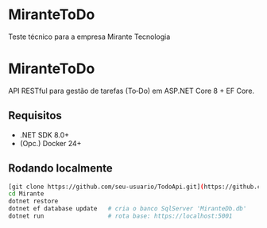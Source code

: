# MiranteToDo
Teste técnico para a empresa Mirante Tecnologia
# MiranteToDo

API RESTful para gestão de tarefas (To‑Do) em ASP.NET Core 8 + EF Core.

## Requisitos

- .NET SDK 8.0+
- (Opc.) Docker 24+

## Rodando localmente

```bash
[git clone https://github.com/seu-usuario/TodoApi.git](https://github.com/MateusChagas/MiranteToDo.git)
cd Mirante
dotnet restore
dotnet ef database update   # cria o banco SqlServer 'MiranteDb.db'
dotnet run                  # rota base: https://localhost:5001
